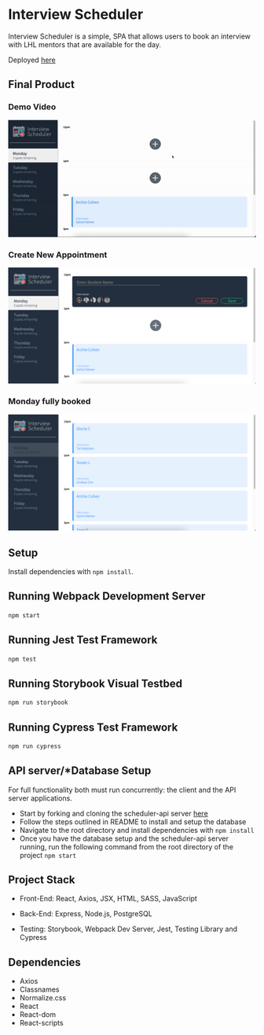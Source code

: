 # Interview Scheduler

Interview Scheduler is a simple, SPA that allows users to book an interview with LHL mentors that are available for the day.

Deployed [here](https://62f285ea39a8a0127ecc5bd2--effervescent-salmiakki-1283bd.netlify.app/)

## Final Product

### Demo Video

!["demo video"](./docs/scheduler.gif)

### Create New Appointment

!["create new appointment"](./docs/create_appointment.png)

### Monday fully booked

!["monday full"](./docs/no_spots_left.png)

## Setup

Install dependencies with `npm install`.

## Running Webpack Development Server

```sh
npm start
```

## Running Jest Test Framework

```sh
npm test
```

## Running Storybook Visual Testbed

```sh
npm run storybook
```

## Running Cypress Test Framework

```sh
npm run cypress
```

## API server/\*Database Setup

For full functionality both must run concurrently: the client and the API server applications.

- Start by forking and cloning the scheduler-api server [here](https://github.com/lighthouse-labs/scheduler-api)
- Follow the steps outlined in README to install and setup the database
- Navigate to the root directory and install dependencies with `npm install`
- Once you have the database setup and the scheduler-api server running, run the following command from the root directory of the project `npm start`

## Project Stack

- Front-End: React, Axios, JSX, HTML, SASS, JavaScript

- Back-End: Express, Node.js, PostgreSQL

- Testing: Storybook, Webpack Dev Server, Jest, Testing Library and Cypress

## Dependencies

- Axios
- Classnames
- Normalize.css
- React
- React-dom
- React-scripts
